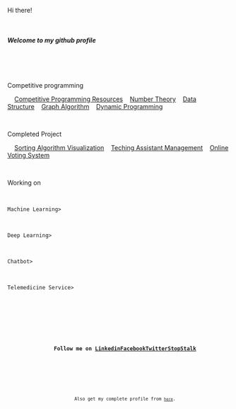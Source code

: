 <p align="center">
  <p>Hi there!</p></br>
  <p><h5>Welcome to my github profile</h5></p></br>
</p>

</br>

<p align="center">
  <p>Competitive programming</p>&nbsp;&nbsp;&nbsp;
	<a href="https://github.com/shiningflash/Competitive-Programming-Resources">Competitive Programming Resources</a>&nbsp;&nbsp;&nbsp;
	<a href="https://github.com/shiningflash/Number-Theory">Number Theory</a>&nbsp;&nbsp;&nbsp;
	<a href="https://github.com/shiningflash/Advance-Data-Structure">Data Structure</a>&nbsp;&nbsp;&nbsp;
	<a href="https://github.com/shiningflash/Graph-Algorithm">Graph Algorithm</a>&nbsp;&nbsp;&nbsp;
	<a href="https://github.com/shiningflash/Dynamic-Programming">Dynamic Programming</a>
</p>

</br>

<p align="center">
  <p>Completed Project</p>&nbsp;&nbsp;&nbsp;
  <a href="https://github.com/shiningflash/Sorting-Algorithm-Visualization">Sorting Algorithm Visualization</a>&nbsp;&nbsp;&nbsp;
	<a href=https://github.com/shiningflash/BRACU-ST-MANAGEMENT">Teching Assistant Management</a>&nbsp;&nbsp;&nbsp;
	<a href="https://github.com/shiningflash/Online-Voting-System">Online Voting System</a>&nbsp;&nbsp;&nbsp;
</p>
  
</br>

<p align="center">
  <p>Working on</p>&nbsp;&nbsp;&nbsp;
  <p><code>Machine Learning></code></p>&nbsp;&nbsp;&nbsp;
  <p><code>Deep Learning></code></p>&nbsp;&nbsp;&nbsp;
  <p><code>Chatbot></code></p>&nbsp;&nbsp;&nbsp;
  <p><code>Telemedicine Service></p>&nbsp;&nbsp;&nbsp;
</p>

<br>

<div align="center">
	<b>Follow me on <a href="amirulislam.bracu@gmail.com>Gmail</a><a href="https://www.linkedin.com/in/amirulislamalmamun/">Linkedin</a><a href="https://facebook.com/shiningflaash">Facebook</a><a href="https://twitter.com/_shiningflash">Twitter</a><a href="https://www.stopstalk.com/user/profile/shiningflash">StopStalk</a></b>
</div>

<br>

<p align="center">
	<sub>Also get my complete profile from <a href="https://shiningflash.github.io/"><code>here</code></a>.</sub>
</p>
<br>
